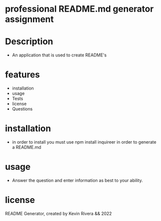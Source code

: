 # professional README.md generator assignment

# Description 
- An application that is used to create README's

# features
- installation 
- usage
- Tests
- license 
- Questions

# installation 
- in order to install you must use npm install inquireer in order to generate a README.md 

# usage 
- Answer the question and enter information as best to your ability. 

# license 


README Generator, created by Kevin Rivera && 2022 